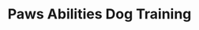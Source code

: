 ---
title: "Paws Abilities Dog Training"
url: /inver-grove-heights/paws-abilities-dog-training/
shop: pet
---